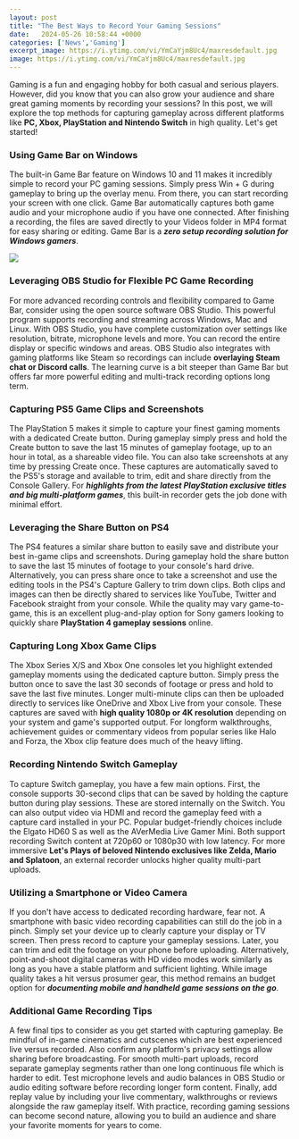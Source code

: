 ```yaml
---
layout: post
title: "The Best Ways to Record Your Gaming Sessions"
date:   2024-05-26 10:58:44 +0000
categories: ['News','Gaming']
excerpt_image: https://i.ytimg.com/vi/YmCaYjm8Uc4/maxresdefault.jpg
image: https://i.ytimg.com/vi/YmCaYjm8Uc4/maxresdefault.jpg
---
```


Gaming is a fun and engaging hobby for both casual and serious players. However, did you know that you can also grow your audience and share great gaming moments by recording your sessions? In this post, we will explore the top methods for capturing gameplay across different platforms like **PC, Xbox, PlayStation and Nintendo Switch** in high quality. Let's get started!
### Using Game Bar on Windows 
The built-in Game Bar feature on Windows 10 and 11 makes it incredibly simple to record your PC gaming sessions. Simply press Win + G during gameplay to bring up the overlay menu. From there, you can start recording your screen with one click. Game Bar automatically captures both game audio and your microphone audio if you have one connected. After finishing a recording, the files are saved directly to your Videos folder in MP4 format for easy sharing or editing. Game Bar is a ***zero setup recording solution for Windows gamers***.

![](https://helpdeskgeek.com/wp-content/pictures/2022/04/record-gameplay.jpg)
### Leveraging OBS Studio for Flexible PC Game Recording
For more advanced recording controls and flexibility compared to Game Bar, consider using the open source software OBS Studio. This powerful program supports recording and streaming across Windows, Mac and Linux. With OBS Studio, you have complete customization over settings like resolution, bitrate, microphone levels and more. You can record the entire display or specific windows and areas. OBS Studio also integrates with gaming platforms like Steam so recordings can include **overlaying Steam chat or Discord calls**. The learning curve is a bit steeper than Game Bar but offers far more powerful editing and multi-track recording options long term.
### Capturing PS5 Game Clips and Screenshots 
The PlayStation 5 makes it simple to capture your finest gaming moments with a dedicated Create button. During gameplay simply press and hold the Create button to save the last 15 minutes of gameplay footage, up to an hour in total, as a shareable video file. You can also take screenshots at any time by pressing Create once. These captures are automatically saved to the PS5's storage and available to trim, edit and share directly from the Console Gallery. For ***highlights from the latest PlayStation exclusive titles and big multi-platform games***, this built-in recorder gets the job done with minimal effort. 
### Leveraging the Share Button on PS4  
The PS4 features a similar share button to easily save and distribute your best in-game clips and screenshots. During gameplay hold the share button to save the last 15 minutes of footage to your console's hard drive. Alternatively, you can press share once to take a screenshot and use the editing tools in the PS4's Capture Gallery to trim down clips. Both clips and images can then be directly shared to services like YouTube, Twitter and Facebook straight from your console. While the quality may vary game-to-game, this is an excellent plug-and-play option for Sony gamers looking to quickly share **PlayStation 4 gameplay sessions** online.
### Capturing Long Xbox Game Clips 
The Xbox Series X/S and Xbox One consoles let you highlight extended gameplay moments using the dedicated capture button. Simply press the button once to save the last 30 seconds of footage or press and hold to save the last five minutes. Longer multi-minute clips can then be uploaded directly to services like OneDrive and Xbox Live from your console. These captures are saved with **high quality 1080p or 4K resolution** depending on your system and game's supported output. For longform walkthroughs, achievement guides or commentary videos from popular series like Halo and Forza, the Xbox clip feature does much of the heavy lifting.
### Recording Nintendo Switch Gameplay
To capture Switch gameplay, you have a few main options. First, the console supports 30-second clips that can be saved by holding the capture button during play sessions. These are stored internally on the Switch. You can also output video via HDMI and record the gameplay feed with a capture card installed in your PC. Popular budget-friendly choices include the Elgato HD60 S as well as the AVerMedia Live Gamer Mini. Both support recording Switch content at 720p60 or 1080p30 with low latency. For more immersive **Let's Plays of beloved Nintendo exclusives like Zelda, Mario and Splatoon**, an external recorder unlocks higher quality multi-part uploads.
### Utilizing a Smartphone or Video Camera 
If you don't have access to dedicated recording hardware, fear not. A smartphone with basic video recording capabilities can still do the job in a pinch. Simply set your device up to clearly capture your display or TV screen. Then press record to capture your gameplay sessions. Later, you can trim and edit the footage on your phone before uploading. Alternatively, point-and-shoot digital cameras with HD video modes work similarly as long as you have a stable platform and sufficient lighting. While image quality takes a hit versus prosumer gear, this method remains an budget option for ***documenting mobile and handheld game sessions on the go***.
### Additional Game Recording Tips
A few final tips to consider as you get started with capturing gameplay. Be mindful of in-game cinematics and cutscenes which are best experienced live versus recorded. Also confirm any platform's privacy settings allow sharing before broadcasting. For smooth multi-part uploads, record separate gameplay segments rather than one long continuous file which is harder to edit. Test microphone levels and audio balances in OBS Studio or audio editing software before recording longer form content. Finally, add replay value by including your live commentary, walkthroughs or reviews alongside the raw gameplay itself. With practice, recording gaming sessions can become second nature, allowing you to build an audience and share your favorite moments for years to come.